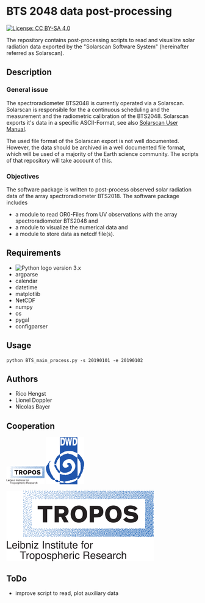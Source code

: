 # BTS 2048 data post-processing

[![License: CC BY-SA 4.0](https://licensebuttons.net/l/by-sa/4.0/80x15.png)](https://creativecommons.org/licenses/by-sa/4.0/)

The repository contains post-processing scripts to read and visualize solar radiation data exported by the  "Solarscan Software System" (hereinafter referred as Solarscan).


## Description
### General issue
The spectroradiometer BTS2048 is currently operated via a Solarscan. Solarscan is responsible for the a continuous scheduling and the measurement and the radiometric calibration of the BTS2048. Solarscan exports it's data in a specific ASCII-Format, see also [Solarscan User Manual](doc/Solarscan_BTS2048.pdf).

The used file format of the Solarscan export is not well documented. However, the data should be archived in a well documented file format, which will be used of a majority of the Earth science community. The scripts of that repository will take account of this.

### Objectives
The software package is written to post-process observed solar radiation data of the array spectroradiometer BTS2018.
The software package includes
* a module to read OR0-Files from UV observations with the array spectroradiometer BTS2048 and
* a module to visualize the numerical data and
* a module to store data as netcdf file(s).


## Requirements

* <img src="https://www.python.org/static/community_logos/python-logo-generic.svg" alt="Python logo" style="width:30px;"> version 3.x
* argparse
* calendar
* datetime
* matplotlib
* NetCDF
* numpy
* os
* pygal
* configparser

## Usage
```
python BTS_main_process.py -s 20190101 -e 20190102
```

## Authors
* Rico Hengst
* Lionel Doppler
* Nicolas Bayer

## Cooperation
<img src="doc/TROPOS-Logo_ENG.png" alt="TROPOS" width="100">  <img src="doc/Deutscherwetterdienst-logo.png" alt="DWD" style="width:100px;"/>

![A](doc/TROPOS-Logo_ENG.png)

## ToDo
* improve script to read, plot auxiliary data
